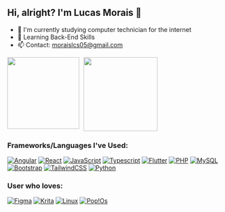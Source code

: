 ## Hi, alright? I'm Lucas Morais 👋

- 🔭 I'm currently studying computer technician for the internet
- 🌱 Learning Back-End Skills
- 📫 Contact: moraislcs05@gmail.com

<div style="display: flex; gap: 10px;">
  <img src="https://github-readme-stats.vercel.app/api?username=standbytheboy&show_icons=true&theme=tokyonight" height="165">
  <img src="https://github-readme-stats.vercel.app/api/top-langs/?username=standbytheboy&layout=compact&theme=tokyonight" height="170">
</div>



### Frameworks/Languages I've Used:

[![Angular](https://img.shields.io/badge/Angular-DD0031?style=for-the-badge&logo=angular&logoColor=white)]() 
[![React](https://img.shields.io/badge/React-20232A?style=for-the-badge&logo=react&logoColor=61DAFB)]()
[![JavaScript](https://img.shields.io/badge/JavaScript-F7DF1E?style=for-the-badge&logo=javascript&logoColor=black)]() 
[![Typescript](https://img.shields.io/badge/TypeScript-007ACC?style=for-the-badge&logo=typescript&logoColor=white)]() 
[![Flutter](https://img.shields.io/badge/Flutter-02569B?style=for-the-badge&logo=flutter&logoColor=white)]() 
[![PHP](https://img.shields.io/badge/PHP-777BB4?style=for-the-badge&logo=php&logoColor=white)]()
[![MySQL](https://img.shields.io/badge/MySQL-005C84?style=for-the-badge&logo=mysql&logoColor=white)]()
[![Bootstrap](https://img.shields.io/badge/Bootstrap-563D7C?style=for-the-badge&logo=bootstrap&logoColor=white)]()
[![TailwindCSS](https://img.shields.io/badge/Tailwind_CSS-38B2AC?style=for-the-badge&logo=tailwind-css&logoColor=white)]() 
[![Python](https://img.shields.io/badge/Python-FFD43B?style=for-the-badge&logo=python&logoColor=blue)]() 

### User who loves:
[![Figma](https://img.shields.io/badge/Figma-F24E1E?style=for-the-badge&logo=figma&logoColor=white)]() 
[![Krita](https://img.shields.io/badge/Krita-203759?style=for-the-badge&logo=krita&logoColor=EEF37B)]() 
[![Linux](https://img.shields.io/badge/Linux-FCC624?style=for-the-badge&logo=linux&logoColor=black)]() 
[![Pop!Os](https://img.shields.io/badge/Pop!_OS-48B9C7?style=for-the-badge&logo=Pop!_OS&logoColor=white)]() 

